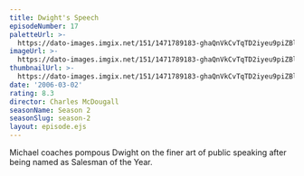 ```yaml
---
title: Dwight's Speech
episodeNumber: 17
paletteUrl: >-
  https://dato-images.imgix.net/151/1471789183-ghaQnVkCvTqTD2iyeu9piZBltOL.jpg?auto=enhance&ch=DPR%2CWidth&palette=json
imageUrl: >-
  https://dato-images.imgix.net/151/1471789183-ghaQnVkCvTqTD2iyeu9piZBltOL.jpg?auto=compress%2Cformat&ch=DPR%2CWidth&w=500
thumbnailUrl: >-
  https://dato-images.imgix.net/151/1471789183-ghaQnVkCvTqTD2iyeu9piZBltOL.jpg?auto=enhance&ch=DPR%2CWidth&fit=crop&fm=jpg&h=280&w=500
date: '2006-03-02'
rating: 8.3
director: Charles McDougall
seasonName: Season 2
seasonSlug: season-2
layout: episode.ejs
---
```


Michael coaches pompous Dwight on the finer art of public speaking after being named as Salesman of the Year.